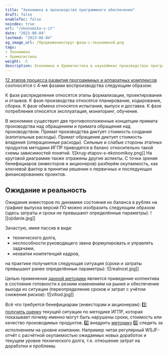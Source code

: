 ```yaml
---
title: "Экономика в производстве программного обеспечения"
draft: false
enableToc: false
noindex: true
url: "/ekonomika-v-it"
date: "2023-08-04"
lastmod: "2023-08-04"
og_image_url: /Продвижение/круг-фазы-с-экономикой.png
tags:
- Экономика
- Хрематистика
weight: -5
description: Экономика и Хрематистика в наукоёмких производствах программных и аппаратных обеспечений
---
```

[12 этапов процесса развития программных и аппаратных комплексов](/) соотносятся с 4-мя фазами воспроизводства следующим образом:

К фазе распределения относятся этапы формализации, проектирования и отзывов.
К фазе производства относятся планирование, кодирование, сборка.
К фазе обмена относятся испытания, выпуск и доставка.
К фазе потребления относятся эксплуатация, мониторинг, обучение.

В экономике существует две противоположенные концепции примата производства над обращением и примата обращения над производством.
Примат производства диктует стоимость создания (капитальные расходы).
Примат обращения диктует стоимость владения (операционные расходы).
Сильные и слабые стороны этапных продуктов методики ИГПР приводятся в баланс относительно такой схемы зависимостей понятий.
![[krug-etapov-s-ekonomikoy.png]]
На круговой диаграмме также отражены другие аспекты. 
С точки зрения бенефициаров (инвесторов и акционеров) разберём окупаемость, как ключевой фактор в принятии решении о первичных и последующих финансированиях проектов.
## Ожидание и реальность

Ожидания инвесторов по динамике состояния их баланса в рублях на графике выпуска версий ПО можно изобразить следующим образом (здесь затраты и сроки не превышают определённые параметры):
![[ojidanie.jpg]]

Зачастую, имея пассив в виде:
 - технического долга,
 - неспособности руководящего звена формулировать и управлять задачами,
 - нехватки компетенций кадров,
 
на практике получается следующая ситуация (сроки и затраты превышают ранее определённые параметры):
![[realnost.jpg]]

Целью применения [данной методики](/) является приведение коллектива в состояние готовности к резким изменениям на рынке и обеспечение выхода из ситуации (переопределение сроков и затрат с учётом снижения рисков):
![[vihod.jpg]]

Всё что требуется бенефициарам (инвесторам и акционерам): 
1️⃣  [получить оценку](https://giperit.ru/#%D1%81%D0%B0%D0%BC%D0%BE%D0%B4%D0%B8%D0%B0%D0%B3%D0%BD%D0%BE%D1%81%D1%82%D0%B8%D0%BA%D0%B0-%D0%BA%D0%BE%D0%BD%D0%BA%D1%83%D1%80%D0%B5%D0%BD%D1%82%D0%BD%D0%BE%D1%81%D0%BF%D0%BE%D1%81%D0%BE%D0%B1%D0%BD%D0%BE%D1%81%D1%82%D0%B8) текущей ситуации по методике ИГПР, которая показывает почему именно могут быть нарушены сроки, стоимость или качество производимых продуктов.
2️⃣  внедрить [методику](/)
3️⃣ следить за исполнением на уровне компании. Например читая регулярный WSJF-отчёт с расчётной окупаемостью ожидаемых новых доработок и текущем уровне технического долга, т.е. отношение затрат на доработки и проблемы.